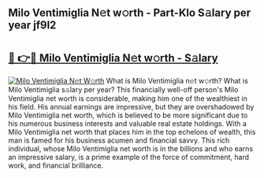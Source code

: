## Milo Ventimiglia N𝚎t w𝚘rth - Part-Klo S𝚊lary per year jf9l2

# <h2><a href="http://gc4xex.nevu.top/?p=Milo+Ventimiglia">🔗 👉🔴 Milo Ventimiglia N𝚎t w𝚘rth - S𝚊lary</a></h2>

[![Milo Ventimiglia N𝚎t W𝚘rth](https://i.imgur.com/Oavwk0R.jpeg)](http://gc4xex.nevu.top/?p=Milo+Ventimiglia)
What is Milo Ventimiglia n𝚎t w𝚘rth? What is Milo Ventimiglia s𝚊lary per year?
This financially well-off person's Milo Ventimiglia net worth is considerable, making him one of the wealthiest in his field. His annual earnings are impressive, but they are overshadowed by Milo Ventimiglia net worth, which is believed to be more significant due to his numerous business interests and valuable real estate holdings. With a Milo Ventimiglia net worth that places him in the top echelons of wealth, this man is famed for his business acumen and financial savvy. This rich individual, whose Milo Ventimiglia net worth is in the billions and who earns an impressive salary, is a prime example of the force of commitment, hard work, and financial brilliance.
